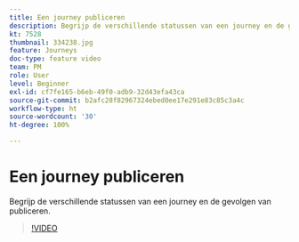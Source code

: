 ```yaml
---
title: Een journey publiceren
description: Begrijp de verschillende statussen van een journey en de gevolgen van publiceren.
kt: 7528
thumbnail: 334238.jpg
feature: Journeys
doc-type: feature video
team: PM
role: User
level: Beginner
exl-id: cf7fe165-b6eb-49f0-adb9-32d43efa43ca
source-git-commit: b2afc28f82967324ebed0ee17e291e83c85c3a4c
workflow-type: ht
source-wordcount: '30'
ht-degree: 100%

---
```


# Een journey publiceren

Begrijp de verschillende statussen van een journey en de gevolgen van publiceren.

>[!VIDEO](https://video.tv.adobe.com/v/334238?quality=12&learn=on)
